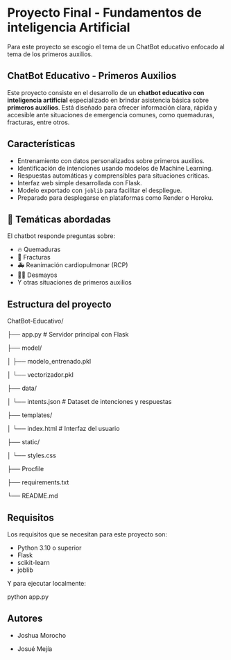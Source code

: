 # Proyecto Final - Fundamentos de inteligencia Artificial

Para este proyecto se escogio el tema de un ChatBot educativo enfocado al tema de los primeros auxilios.

## ChatBot Educativo - Primeros Auxilios

Este proyecto consiste en el desarrollo de un **chatbot educativo con inteligencia artificial** especializado en brindar asistencia básica sobre **primeros auxilios**. Está diseñado para ofrecer información clara, rápida y accesible ante situaciones de emergencia comunes, como quemaduras, fracturas, entre otros.

## Características

- Entrenamiento con datos personalizados sobre primeros auxilios.
- Identificación de intenciones usando modelos de Machine Learning.
- Respuestas automáticas y comprensibles para situaciones críticas.
- Interfaz web simple desarrollada con Flask.
- Modelo exportado con `joblib` para facilitar el despliegue.
- Preparado para desplegarse en plataformas como Render o Heroku.

## 💬 Temáticas abordadas

El chatbot responde preguntas sobre:

- 🔥 Quemaduras
- 🦴 Fracturas
- 🚑 Reanimación cardiopulmonar (RCP)
- 😵‍💫 Desmayos
- Y otras situaciones de primeros auxilios

## Estructura del proyecto
ChatBot-Educativo/

├── app.py # Servidor principal con Flask

├── model/

│ ├── modelo_entrenado.pkl

│ └── vectorizador.pkl

├── data/

│ └── intents.json # Dataset de intenciones y respuestas

├── templates/

│ └── index.html # Interfaz del usuario

├── static/

│ └── styles.css

├── Procfile

├── requirements.txt

└── README.md

## Requisitos 
 Los requisitos que se necesitan para este proyecto son:

- Python 3.10 o superior
- Flask
- scikit-learn
- joblib


Y para ejecutar localmente:

python app.py

## Autores

- Joshua Morocho

- Josué Mejía

